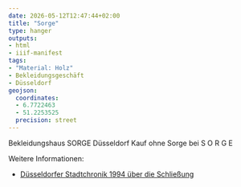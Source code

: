```yaml
---
date: 2026-05-12T12:47:44+02:00
title: "Sorge"
type: hanger
outputs:
- html
- iiif-manifest
tags:
- "Material: Holz"
- Bekleidungsgeschäft
- Düsseldorf
geojson:
  coordinates:
  - 6.7722463
  - 51.2253525
  precision: street
---
```

Bekleidungshaus SORGE Düsseldorf
Kauf ohne Sorge bei S O R G E


<div class="notes">
Weitere Informationen:
<ul>
<li><a href="https://www.duesseldorf.de/stadtarchiv/stadtgeschichte/chronik/1994">Düsseldorfer Stadtchronik 1994 über die Schließung</a></li>
</ul>
</div>
